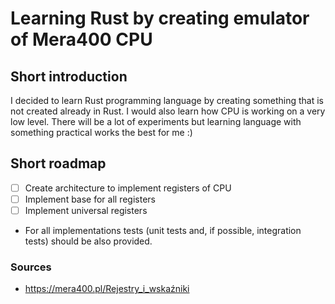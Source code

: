 # Learning Rust by creating emulator of Mera400 CPU

## Short introduction
I decided to learn Rust programming language by creating something that is not created already in Rust. I would also learn how CPU is working on a very low level. There will be a lot of experiments but learning language with something practical works the best for me :)

## Short roadmap
- [ ] Create architecture to implement registers of CPU
- [ ] Implement base for all registers
- [ ] Implement universal registers
* For all implementations tests (unit tests and, if possible, integration tests) should be also provided.

### Sources
- https://mera400.pl/Rejestry_i_wskaźniki

